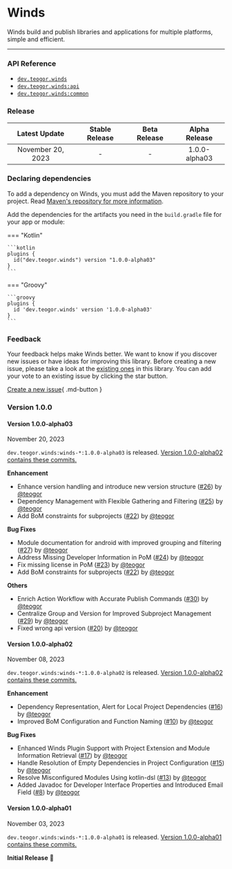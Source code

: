 [//]: # (This file was automatically generated - do not edit)

# Winds

Winds build and publish libraries and applications for multiple platforms, simple and efficient.

---

### API Reference

* [`dev.teogor.winds`](../reference/gradle-plugin)
* [`dev.teogor.winds:api`](../reference/api)
* [`dev.teogor.winds:common`](../reference/common)

### Release

|   Latest Update   | Stable Release | Beta Release | Alpha Release |
|:-----------------:|:--------------:|:------------:|:-------------:|
| November 20, 2023 |       -        |      -       | 1.0.0-alpha03 |

### Declaring dependencies

To add a dependency on Winds, you must add the Maven repository to your project.
Read [Maven's repository for more information](https://repo.maven.apache.org/maven2/).

Add the dependencies for the artifacts you need in the `build.gradle` file for your app or module:

=== "Kotlin"

    ```kotlin
    plugins {
      id("dev.teogor.winds") version "1.0.0-alpha03"
    }
    ```

=== "Groovy"

    ```groovy
    plugins {
      id 'dev.teogor.winds' version '1.0.0-alpha03'
    }
    ```

### Feedback

Your feedback helps make Winds better. We want to know if you discover new issues or have ideas
for improving this library. Before creating a new issue, please take a look at
the [existing ones](https://github.com/teogor/winds) in this library. You can add your vote to an
existing issue by clicking the star button.

[Create a new issue](https://github.com/teogor/winds/issues/new){ .md-button }

### Version 1.0.0

#### Version 1.0.0-alpha03

November 20, 2023

`dev.teogor.winds:winds-*:1.0.0-alpha03` is
released. [Version 1.0.0-alpha02 contains these commits.](https://github.com/teogor/winds/compare/1.0.0-alpha02...1.0.0-alpha03)

**Enhancement**

* Enhance version handling and introduce new version
  structure ([#26](https://github.com/teogor/winds/pull/26)) by [@teogor](https://github.com/teogor)
* Dependency Management with Flexible Gathering and
  Filtering ([#25](https://github.com/teogor/winds/pull/25)) by [@teogor](https://github.com/teogor)
* Add BoM constraints for subprojects ([#22](https://github.com/teogor/winds/pull/22))
  by [@teogor](https://github.com/teogor)

**Bug Fixes**

* Module documentation for android with improved grouping and
  filtering ([#27](https://github.com/teogor/winds/pull/27)) by [@teogor](https://github.com/teogor)
* Address Missing Developer Information in PoM ([#24](https://github.com/teogor/winds/pull/24))
  by [@teogor](https://github.com/teogor)
* Fix missing license in PoM ([#23](https://github.com/teogor/winds/pull/23))
  by [@teogor](https://github.com/teogor)
* Add BoM constraints for subprojects ([#22](https://github.com/teogor/winds/pull/22))
  by [@teogor](https://github.com/teogor)

**Others**

* Enrich Action Workflow with Accurate Publish
  Commands ([#30](https://github.com/teogor/winds/pull/30)) by [@teogor](https://github.com/teogor)
* Centralize Group and Version for Improved Subproject
  Management ([#29](https://github.com/teogor/winds/pull/29))
  by [@teogor](https://github.com/teogor)
* Fixed wrong api version ([#20](https://github.com/teogor/winds/pull/20))
  by [@teogor](https://github.com/teogor)

#### Version 1.0.0-alpha02

November 08, 2023

`dev.teogor.winds:winds-*:1.0.0-alpha02` is
released. [Version 1.0.0-alpha02 contains these commits.](https://github.com/teogor/winds/compare/1.0.0-alpha01...1.0.0-alpha02)

**Enhancement**

* Dependency Representation, Alert for Local Project
  Dependencies ([#16](https://github.com/teogor/winds/pull/16))
  by [@teogor](https://github.com/teogor)
* Improved BoM Configuration and Function Naming ([#10](https://github.com/teogor/winds/pull/10))
  by [@teogor](https://github.com/teogor)

**Bug Fixes**

* Enhanced Winds Plugin Support with Project Extension and Module Information
  Retrieval ([#17](https://github.com/teogor/winds/pull/17)) by [@teogor](https://github.com/teogor)
* Handle Resolution of Empty Dependencies in Project
  Configuration ([#15](https://github.com/teogor/winds/pull/15))
  by [@teogor](https://github.com/teogor)
* Resolve Misconfigured Modules Using kotlin-dsl ([#13](https://github.com/teogor/winds/pull/13))
  by [@teogor](https://github.com/teogor)
* Added Javadoc for Developer Interface Properties and Introduced Email
  Field ([#8](https://github.com/teogor/winds/pull/8)) by [@teogor](https://github.com/teogor)

#### Version 1.0.0-alpha01

November 03, 2023

`dev.teogor.winds:winds-*:1.0.0-alpha01` is
released. [Version 1.0.0-alpha01 contains these commits.](https://github.com/teogor/winds/compare/db0013be686149f05638accd534dab2fb81a8818...1.0.0-alpha01)

**Initial Release** 🎊
